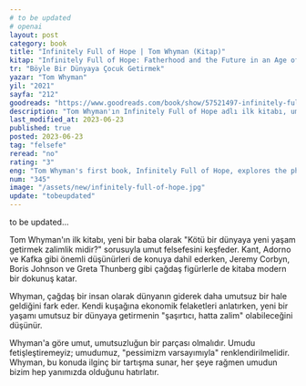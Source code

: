 ```yaml
---
# to be updated
# openai
layout: post
category: book
title: "Infinitely Full of Hope | Tom Whyman (Kitap)"
kitap: "Infinitely Full of Hope: Fatherhood and the Future in an Age of Crisis and Disaster"
tr: "Böyle Bir Dünyaya Çocuk Getirmek"
yazar: "Tom Whyman"
yil: "2021"
sayfa: "212"
goodreads: "https://www.goodreads.com/book/show/57521497-infinitely-full-of-hope"
description: "Tom Whyman'ın Infinitely Full of Hope adlı ilk kitabı, umut felsefesini kötü bir dünyada yeni yaşam getirmenin zalimlik olup olmadığı sorusuyla keşfederken, çağdaş figürler ve önemli düşünürlerin katkılarıyla modern bir yaklaşım sunar. Kitap, Whyman'ın çağdaş dünyadaki umutun yerini sorguladığı ve kendi deneyimlerini, Corbyn hareketi ve iklim krizi gibi konuları ele aldığı bir tartışma ortamı sunar."
last_modified_at: 2023-06-23
published: true
posted: 2023-06-23
tag: "felsefe"
reread: "no"
rating: "3"
eng: "Tom Whyman's first book, Infinitely Full of Hope, explores the philosophy of hope by questioning whether it is cruel to bring new life into a bad world."
num: "345"
image: "/assets/new/infinitely-full-of-hope.jpg"
update: "tobeupdated"
---
```


to be updated...

Tom Whyman'ın ilk kitabı, yeni bir baba olarak "Kötü bir dünyaya yeni yaşam getirmek zalimlik midir?" sorusuyla umut felsefesini keşfeder. Kant, Adorno ve Kafka gibi önemli düşünürleri de konuya dahil ederken, Jeremy Corbyn, Boris Johnson ve Greta Thunberg gibi çağdaş figürlerle de kitaba modern bir dokunuş katar.

Whyman, çağdaş bir insan olarak dünyanın giderek daha umutsuz bir hale geldiğini fark eder. Kendi kuşağına ekonomik felaketleri anlatırken, yeni bir yaşamı umutsuz bir dünyaya getirmenin "şaşırtıcı, hatta zalim" olabileceğini düşünür.

Whyman'a göre umut, umutsuzluğun bir parçası olmalıdır. Umudu fetişleştiremeyiz; umudumuz, "pessimizm varsayımıyla" renklendirilmelidir. Whyman, bu konuda ilginç bir tartışma sunar, her şeye rağmen umudun bizim hep yanımızda olduğunu hatırlatır.
